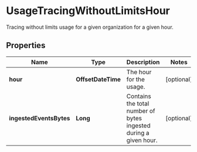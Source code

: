 

# UsageTracingWithoutLimitsHour

Tracing without limits usage for a given organization for a given hour.

## Properties

Name | Type | Description | Notes
------------ | ------------- | ------------- | -------------
**hour** | **OffsetDateTime** | The hour for the usage. |  [optional]
**ingestedEventsBytes** | **Long** | Contains the total number of bytes ingested during a given hour. |  [optional]



